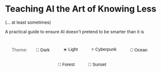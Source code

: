 # Teaching AI the Art of Knowing Less

(... at least sometimes)

A practical guide to ensure AI doesn't pretend to be smarter than it is

<div id="theme-switcher" style="margin-top: 2rem; display: flex; gap: 0.75rem; flex-wrap: wrap; justify-content: center; align-items: center;">
  <span style="font-size: 0.9rem; opacity: 0.7;">Theme:</span>
  <button class="theme-btn" data-theme="dark">🌙 Dark</button>
  <button class="theme-btn" data-theme="light">☀️ Light</button>
  <button class="theme-btn" data-theme="cyberpunk">⚡ Cyberpunk</button>
  <button class="theme-btn" data-theme="ocean">🌊 Ocean</button>
  <button class="theme-btn" data-theme="forest">🌲 Forest</button>
  <button class="theme-btn" data-theme="sunset">🌅 Sunset</button>
</div>

<style>
.theme-btn {
  padding: 0.5rem 1rem;
  border-radius: 0.5rem;
  border: 2px solid color-mix(in srgb, var(--primary) 40%, transparent);
  background: var(--glass);
  color: var(--text);
  cursor: pointer;
  font-size: 0.9rem;
  transition: all 0.3s ease;
  backdrop-filter: blur(10px);
}
.theme-btn:hover {
  transform: translateY(-2px);
  border-color: var(--primary);
  box-shadow: 0 4px 12px color-mix(in srgb, var(--primary) 30%, transparent);
}
.theme-btn.active {
  background: var(--primary);
  border-color: var(--primary);
  font-weight: 600;
}
</style>

<!-- NOTES: Hook; set promise of framework + prompt + rules -->

